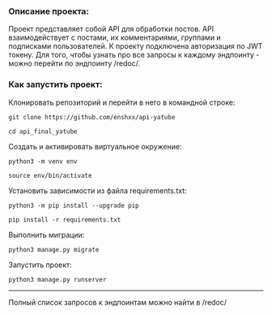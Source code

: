 ### Описание проекта:
Проект представляет собой API для обработки постов. API взаимодействует с постами, их комментариями, группами и подписками пользователей. К проекту подключена авторизация по JWT токену. Для того, чтобы узнать про все запросы к каждому эндпоинту -  можно перейти по эндпоинту /redoc/.

### Как запустить проект:

Клонировать репозиторий и перейти в него в командной строке:

```
git clone https://github.com/enshxx/api-yatube
```

```
cd api_final_yatube
```

Cоздать и активировать виртуальное окружение:

```
python3 -m venv env
```

```
source env/bin/activate
```

Установить зависимости из файла requirements.txt:

```
python3 -m pip install --upgrade pip
```

```
pip install -r requirements.txt
```

Выполнить миграции:

```
python3 manage.py migrate
```

Запустить проект:

```
python3 manage.py runserver
```
----
Полный список запросов к эндпоинтам можно найти в /redoc/
